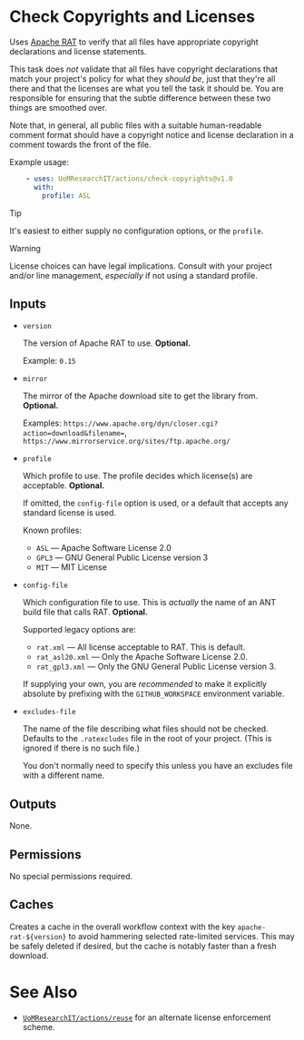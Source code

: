 # Check Copyrights and Licenses

Uses [Apache RAT](https://creadur.apache.org/rat/index.html) to verify that all files have appropriate copyright declarations and license statements.

This task does _not_ validate that all files have copyright declarations that match your project's policy for what they _should be_, just that they're all there and that the licenses are what you tell the task it should be. You are responsible for ensuring that the subtle difference between these two things are smoothed over.

Note that, in general, all public files with a suitable human-readable comment format should have a copyright notice and license declaration in a comment towards the front of the file.

Example usage:

```yml
    - uses: UoMResearchIT/actions/check-copyrights@v1.0
      with:
        profile: ASL
```

> [!TIP]
> It's easiest to either supply no configuration options, or the `profile`.

> [!WARNING]
> License choices can have legal implications. Consult with your project and/or line management, _especially_ if not using a standard profile.

## Inputs

* `version`

    The version of Apache RAT to use. **Optional.**

    Example: `0.15`

* `mirror`

    The mirror of the Apache download site to get the library from. **Optional.**

    Examples: `https://www.apache.org/dyn/closer.cgi?action=download&filename=`,
    `https://www.mirrorservice.org/sites/ftp.apache.org/`

* `profile`

    Which profile to use. The profile decides which license(s) are acceptable. **Optional.**

    If omitted, the `config-file` option is used, or a default that accepts any standard license is used.

    Known profiles:

    * `ASL` &mdash; Apache Software License 2.0
    * `GPL3` &mdash; GNU General Public License version 3
    * `MIT` &mdash; MIT License

* `config-file`

    Which configuration file to use. This is _actually_ the name of an ANT build file that calls RAT. **Optional.**

    Supported legacy options are:
    * `rat.xml` &mdash; All license acceptable to RAT. This is default.
    * `rat_asl20.xml` &mdash; Only the Apache Software License 2.0.
    * `rat_gpl3.xml` &mdash; Only the GNU General Public License version 3.

    If supplying your own, you are _recommended_ to make it explicitly absolute by prefixing
    with the `GITHUB_WORKSPACE` environment variable.

* `excludes-file`

    The name of the file describing what files should not be checked.
    Defaults to the `.ratexcludes` file in the root of your project. (This is ignored if there is no such file.)

    You don't normally need to specify this unless you have an excludes file with a different name.

## Outputs

None.

## Permissions

No special permissions required.

## Caches

Creates a cache in the overall workflow context with the key `apache-rat-${version}` to avoid hammering selected rate-limited services. This may be safely deleted if desired, but the cache is notably faster than a fresh download.

# See Also

* [`UoMResearchIT/actions/reuse`](../reuse) for an alternate license enforcement scheme.
